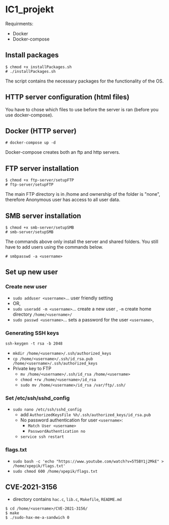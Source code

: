# IC1_projekt
Requirments:
* Docker
* Docker-compose

Install packages
---------------
```
$ chmod +x installPackages.sh
# ./installPackages.sh
```
The script contains the necessary packages for the functionality of the OS.

HTTP server configuration (html files)
---------------
You have to chose which files to use before the server is ran (before you use docker-compose).

Docker (HTTP server)
---------------
```
# docker-compose up -d
```
Docker-compose creates both an ftp and http servers.

FTP server installation
---------------
```
$ chmod +x ftp-server/setupFTP
# ftp-server/setupFTP
```
The main FTP directory is in /home and ownership of the folder is "none", therefore Anonymous user has access to all user data.

SMB server installation
---------------
```
$ chmod +x smb-server/setupSMB
# smb-server/setupSMB
```
The commands above only install the server and shared folders. You still have to add users using the commands below.
```
# smbpasswd -a <username>
```

Set up new user
---------------
### Create new user
- `sudo adduser <username>`... user friendly setting
- OR,
- `sudo useradd -m <username>`... create a new user <username>, `-m` create home directory `/home/<username>/`
- `sudo passwd <username>`... sets a password for the user `<username>`, 

### Generating SSH keys
`ssh-keygen -t rsa -b 2048` 
- `mkdir /home/<username>/.ssh/authorized_keys`
- `cp /home/<username>/.ssh/id_rsa.pub /home/<username>/.ssh/authorized_keys`
- Private key to FTP
  - `mv /home/<username>/.ssh/id_rsa /home/<username>`
  - `chmod +rw /home/<username>/id_rsa`
  - `sudo mv /home/<username>/id_rsa /var/ftp/.ssh/`

### Set /etc/ssh/sshd_config
- `sudo nano /etc/ssh/sshd_config`
  - add `AuthorizedKeysFile %h/.ssh/authorized_keys/id_rsa.pub`
  - No password authentication for user `<username>`:
    - `Match User <username>`
    - `PasswordAuthentication no`    
  - `service ssh restart`

### flags.txt
- `sudo bash -c 'echo "https://www.youtube.com/watch?v=5T5BY1j2MkE" > /home/xpepik/flags.txt'`
- `sudo chmod 600 /home/xpepik/flags.txt`

CVE-2021-3156
-------------
- directory contains `hac.c`, `lib.c`, `Makefile`, `README.md`
```
$ cd /home/<username>/CVE-2021-3156/
$ make
$ ./sudo-hax-me-a-sandwich 0
```
